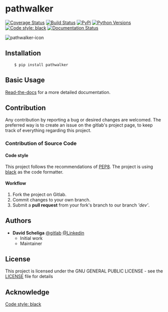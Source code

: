 # pathwalker 
[![Coverage Status](https://coveralls.io/repos/gitlab/david.scheliga/pathwalker/badge.svg?branch=release)](https://coveralls.io/gitlab/david.scheliga/pathwalker?branch=release)
[![Build Status](https://travis-ci.com/david.scheliga/pathwalker.svg?branch=release)](https://travis-ci.com/david.scheliga/pathwalker)
[![PyPi](https://img.shields.io/pypi/v/pathwalker.svg?style=flat-square&label=PyPI)](https://https://pypi.org/project/pathwalker/)
[![Python Versions](https://img.shields.io/pypi/pyversions/pathwalker.svg?style=flat-square&label=PyPI)](https://https://pypi.org/project/pathwalker/)
[![Code style: black](https://img.shields.io/badge/code%20style-black-000000.svg)](https://github.com/psf/black)
[![Documentation Status](https://readthedocs.org/projects/pathwalker/badge/?version=latest)](https://pathwalker.readthedocs.io/en/latest/?badge=latest)

![pathwalker-icon](https://pathwalker.readthedocs.io/en/latest/_images/pathwalker-icon.svg)

## Installation

```` shell script
    $ pip install pathwalker
````

## Basic Usage

[Read-the-docs](https://pathwalker.readthedocs.io/en/latest/index.html) for a more detailed documentation.

## Contribution

Any contribution by reporting a bug or desired changes are welcomed. The preferred 
way is to create an issue on the gitlab's project page, to keep track of everything 
regarding this project.

### Contribution of Source Code
#### Code style
This project follows the recommendations of [PEP8](https://www.python.org/dev/peps/pep-0008/).
The project is using [black](https://github.com/psf/black) as the code formatter.

#### Workflow

1. Fork the project on Gitlab.
2. Commit changes to your own branch.
3. Submit a **pull request** from your fork's branch to our branch *'dev'*.

## Authors

* **David Scheliga** 
    [@gitlab](https://gitlab.com/david.scheliga)
    [@Linkedin](https://www.linkedin.com/in/david-scheliga-576984171/)
    - Initial work
    - Maintainer

## License

This project is licensed under the GNU GENERAL PUBLIC LICENSE - see the
[LICENSE](LICENSE) file for details

## Acknowledge

[Code style: black](https://github.com/psf/black)
